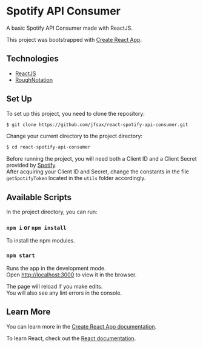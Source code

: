 # Spotify API Consumer

A basic Spotify API Consumer made with ReactJS.

This project was bootstrapped with [Create React App](https://github.com/facebook/create-react-app).

## Technologies

- [ReactJS](https://github.com/facebook/create-react-app)
- [RoughNotation](https://roughnotation.com/)

## Set Up

To set up this project, you need to clone the repository:
```bash
$ git clone https://github.com/jfsax/react-spotify-api-consumer.git
```

Change your current directory to the project directory:
```bash
$ cd react-spotify-api-consumer
```

Before running the project, you will need both a Client ID and a Client Secret provided by [Spotify](https://developer.spotify.com/dashboard/).\
After acquiring your Client ID and Secret, change the constants in the file ```getSpotifyToken``` located in the ```utils``` folder accordingly.

## Available Scripts

In the project directory, you can run:

### `npm i` or `npm install`

To install the npm modules.

### `npm start`

Runs the app in the development mode.\
Open [http://localhost:3000](http://localhost:3000) to view it in the browser.

The page will reload if you make edits.\
You will also see any lint errors in the console.

## Learn More

You can learn more in the [Create React App documentation](https://facebook.github.io/create-react-app/docs/getting-started).

To learn React, check out the [React documentation](https://reactjs.org/).